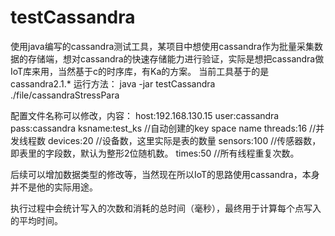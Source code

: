 # testCassandra
使用java编写的cassandra测试工具，某项目中想使用cassandra作为批量采集数据的存储端，想对cassandra的快速存储能力进行验证，实际是想把cassandra做IoT库来用，当然基于c的时序库，有Ka的方案。
当前工具基于的是cassandra2.1.*
运行方法：
java -jar testCassandra ./file/cassandraStressPara

配置文件名称可以修改，内容：
host:192.168.130.15
user:cassandra
pass:cassandra
ksname:test_ks //自动创建的key space name
threads:16 //并发线程数
devices:20 //设备数，这里实际是表的数量
sensors:100 //传感器数，即表里的字段数，默认为整形2位随机数。
times:50 //所有线程重复次数。

后续可以增加数据类型的修改等，当然现在所以IoT的思路使用cassandra，本身并不是他的实际用途。

执行过程中会统计写入的次数和消耗的总时间（毫秒），最终用于计算每个点写入的平均时间。

